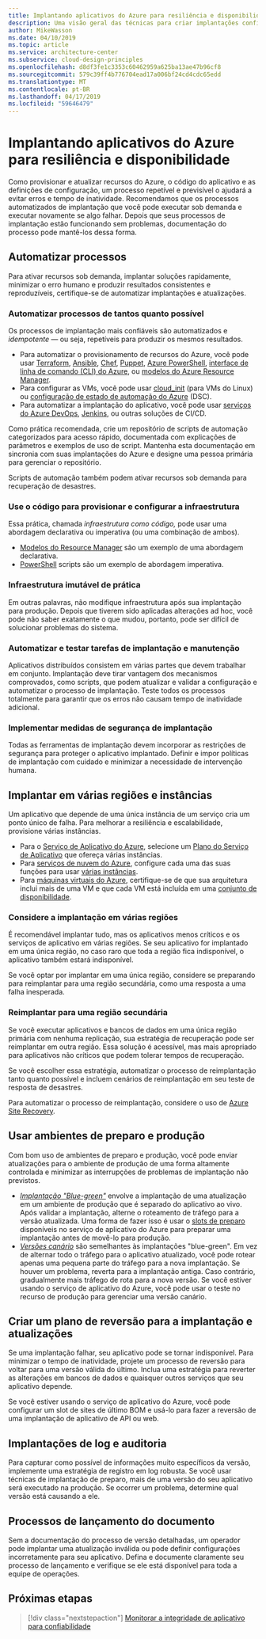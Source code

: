 ```yaml
---
title: Implantando aplicativos do Azure para resiliência e disponibilidade
description: Uma visão geral das técnicas para criar implantações confiáveis no Azure
author: MikeWasson
ms.date: 04/10/2019
ms.topic: article
ms.service: architecture-center
ms.subservice: cloud-design-principles
ms.openlocfilehash: d8df3fe1c3353c60462959a625ba13ae47b96cf8
ms.sourcegitcommit: 579c39ff4b776704ead17a006bf24cd4cdc65edd
ms.translationtype: MT
ms.contentlocale: pt-BR
ms.lasthandoff: 04/17/2019
ms.locfileid: "59646479"
---
```

# <a name="deploying-azure-applications-for-resiliency-and-availability"></a>Implantando aplicativos do Azure para resiliência e disponibilidade

Como provisionar e atualizar recursos do Azure, o código do aplicativo e as definições de configuração, um processo repetível e previsível o ajudará a evitar erros e tempo de inatividade. Recomendamos que os processos automatizados de implantação que você pode executar sob demanda e executar novamente se algo falhar. Depois que seus processos de implantação estão funcionando sem problemas, documentação do processo pode mantê-los dessa forma.

## <a name="automate-processes"></a>Automatizar processos

Para ativar recursos sob demanda, implantar soluções rapidamente, minimizar o erro humano e produzir resultados consistentes e reproduzíveis, certifique-se de automatizar implantações e atualizações.

### <a name="automate-as-many-processes-as-possible"></a>Automatizar processos de tantos quanto possível

Os processos de implantação mais confiáveis são automatizados e *idempotente* &mdash; ou seja, repetíveis para produzir os mesmos resultados.

- Para automatizar o provisionamento de recursos do Azure, você pode usar [Terraform](/azure/virtual-machines/windows/infrastructure-automation#terraform), [Ansible](/azure/virtual-machines/windows/infrastructure-automation#ansible), [Chef](/azure/virtual-machines/windows/infrastructure-automation#chef), [Puppet](/azure/virtual-machines/windows/infrastructure-automation#puppet), [Azure PowerShell](/powershell/azure/overview), [interface de linha de comando (CLI) do Azure](/cli/azure), ou [modelos do Azure Resource Manager](/azure/azure-resource-manager/resource-group-overview#template-deployment).
- Para configurar as VMs, você pode usar [cloud_init](/azure/virtual-machines/windows/infrastructure-automation#cloud-init) (para VMs do Linux) ou [configuração de estado de automação do Azure](/azure/automation/automation-dsc-overview) (DSC).
- Para automatizar a implantação do aplicativo, você pode usar [serviços do Azure DevOps](/azure/virtual-machines/windows/infrastructure-automation#azure-devops-services), [Jenkins](/azure/virtual-machines/windows/infrastructure-automation#jenkins), ou outras soluções de CI/CD.

Como prática recomendada, crie um repositório de scripts de automação categorizados para acesso rápido, documentada com explicações de parâmetros e exemplos de uso de script. Mantenha esta documentação em sincronia com suas implantações do Azure e designe uma pessoa primária para gerenciar o repositório.

Scripts de automação também podem ativar recursos sob demanda para recuperação de desastres.

### <a name="use-code-to-provision-and-configure-infrastructure"></a>Use o código para provisionar e configurar a infraestrutura

Essa prática, chamada *infraestrutura como código,* pode usar uma abordagem declarativa ou imperativa (ou uma combinação de ambos).

- [Modelos do Resource Manager](/azure/azure-resource-manager/resource-group-overview#template-deployment) são um exemplo de uma abordagem declarativa.
- [PowerShell](/powershell/azure/overview) scripts são um exemplo de abordagem imperativa.

### <a name="practice-immutable-infrastructure"></a>Infraestrutura imutável de prática

Em outras palavras, não modifique infraestrutura após sua implantação para produção. Depois que tiverem sido aplicadas alterações ad hoc, você pode não saber exatamente o que mudou, portanto, pode ser difícil de solucionar problemas do sistema.

### <a name="automate-and-test-deployment-and-maintenance-tasks"></a>Automatizar e testar tarefas de implantação e manutenção

 Aplicativos distribuídos consistem em várias partes que devem trabalhar em conjunto. Implantação deve tirar vantagem dos mecanismos comprovados, como scripts, que podem atualizar e validar a configuração e automatizar o processo de implantação. Teste todos os processos totalmente para garantir que os erros não causam tempo de inatividade adicional.

### <a name="implement-deployment-security-measures"></a>Implementar medidas de segurança de implantação

Todas as ferramentas de implantação devem incorporar as restrições de segurança para proteger o aplicativo implantado. Definir e impor políticas de implantação com cuidado e minimizar a necessidade de intervenção humana.

## <a name="deploy-to-multiple-regions-and-instances"></a>Implantar em várias regiões e instâncias

Um aplicativo que depende de uma única instância de um serviço cria um ponto único de falha. Para melhorar a resiliência e escalabilidade, provisione várias instâncias.

- Para o [Serviço de Aplicativo do Azure](/azure/app-service/app-service-value-prop-what-is/), selecione um [Plano do Serviço de Aplicativo](/azure/app-service/azure-web-sites-web-hosting-plans-in-depth-overview/) que ofereça várias instâncias.
- Para [serviços de nuvem do Azure](/azure/cloud-services/cloud-services-choose-me), configure cada uma das suas funções para usar [várias instâncias](/azure/cloud-services/cloud-services-choose-me/#scaling-and-management).
- Para [máquinas virtuais do Azure](/azure/virtual-machines/virtual-machines-windows-about/?toc=%2fazure%2fvirtual-machines%2fwindows%2ftoc.json), certifique-se de que sua arquitetura inclui mais de uma VM e que cada VM está incluída em uma [conjunto de disponibilidade](/azure/virtual-machines/virtual-machines-windows-manage-availability/).

### <a name="consider-deploying-across-multiple-regions"></a>Considere a implantação em várias regiões

É recomendável implantar tudo, mas os aplicativos menos críticos e os serviços de aplicativo em várias regiões. Se seu aplicativo for implantado em uma única região, no caso raro que toda a região fica indisponível, o aplicativo também estará indisponível.

Se você optar por implantar em uma única região, considere se preparando para reimplantar para uma região secundária, como uma resposta a uma falha inesperada.

### <a name="redeploy-to-a-secondary-region"></a>Reimplantar para uma região secundária

Se você executar aplicativos e bancos de dados em uma única região primária com nenhuma replicação, sua estratégia de recuperação pode ser reimplantar em outra região. Essa solução é acessível, mas mais apropriado para aplicativos não críticos que podem tolerar tempos de recuperação.

Se você escolher essa estratégia, automatizar o processo de reimplantação tanto quanto possível e incluem cenários de reimplantação em seu teste de resposta de desastres.

Para automatizar o processo de reimplantação, considere o uso de [Azure Site Recovery](/azure/site-recovery/).

## <a name="use-staging-and-production-environments"></a>Usar ambientes de preparo e produção

Com bom uso de ambientes de preparo e produção, você pode enviar atualizações para o ambiente de produção de uma forma altamente controlada e minimizar as interrupções de problemas de implantação não previstos.

- [*Implantação "Blue-green"*](https://martinfowler.com/bliki/BlueGreenDeployment.html) envolve a implantação de uma atualização em um ambiente de produção que é separado do aplicativo ao vivo. Após validar a implantação, alterne o roteamento de tráfego para a versão atualizada. Uma forma de fazer isso é usar o [slots de preparo](/azure/app-service/web-sites-staged-publishing) disponíveis no serviço de aplicativo do Azure para preparar uma implantação antes de movê-lo para produção.
- [*Versões canário*](https://martinfowler.com/bliki/CanaryRelease.html) são semelhantes às implantações "blue-green". Em vez de alternar todo o tráfego para o aplicativo atualizado, você pode rotear apenas uma pequena parte do tráfego para a nova implantação. Se houver um problema, reverta para a implantação antiga. Caso contrário, gradualmente mais tráfego de rota para a nova versão. Se você estiver usando o serviço de aplicativo do Azure, você pode usar o teste no recurso de produção para gerenciar uma versão canário.

## <a name="create-a-rollback-plan-for-deployment-and-updates"></a>Criar um plano de reversão para a implantação e atualizações

Se uma implantação falhar, seu aplicativo pode se tornar indisponível. Para minimizar o tempo de inatividade, projete um processo de reversão para voltar para uma versão válida do último. Inclua uma estratégia para reverter as alterações em bancos de dados e quaisquer outros serviços que seu aplicativo depende.

Se você estiver usando o serviço de aplicativo do Azure, você pode configurar um slot de sites de último BOM e usá-lo para fazer a reversão de uma implantação de aplicativo de API ou web.

## <a name="log-and-audit-deployments"></a>Implantações de log e auditoria

Para capturar como possível de informações muito específicos da versão, implemente uma estratégia de registro em log robusta. Se você usar técnicas de implantação de preparo, mais de uma versão do seu aplicativo será executado na produção. Se ocorrer um problema, determine qual versão está causando a ele.

## <a name="document-release-processes"></a>Processos de lançamento do documento

Sem a documentação do processo de versão detalhadas, um operador pode implantar uma atualização inválida ou pode definir configurações incorretamente para seu aplicativo. Defina e documente claramente seu processo de lançamento e verifique se ele está disponível para toda a equipe de operações.

## <a name="next-steps"></a>Próximas etapas

> [!div class="nextstepaction"]
> [Monitorar a integridade de aplicativo para confiabilidade](./monitoring.md)
